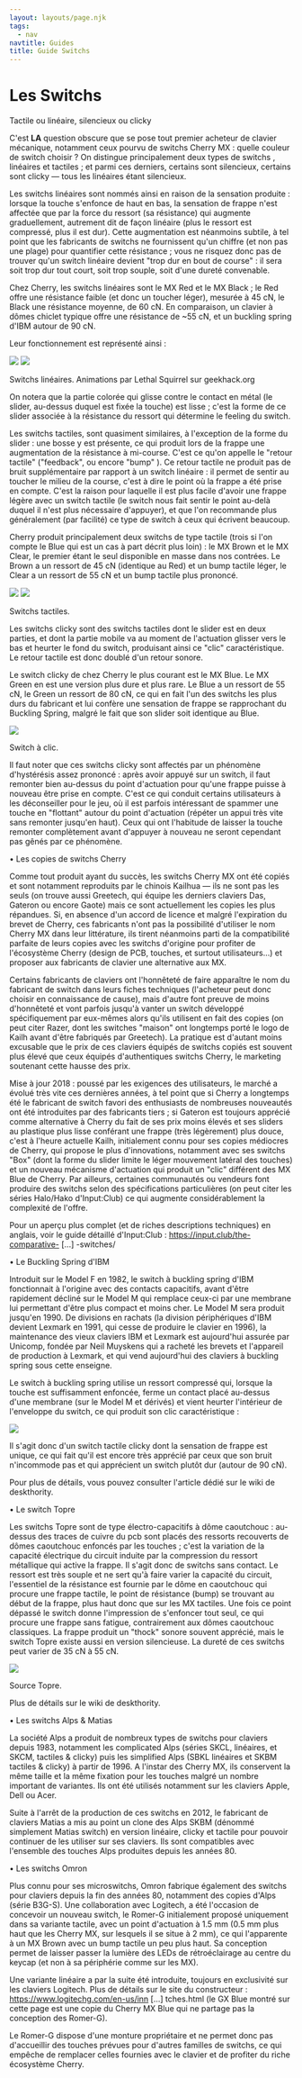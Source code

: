 ```yaml
---
layout: layouts/page.njk
tags:
  - nav
navtitle: Guides
title: Guide Switchs
---
```


# Les Switchs

Tactile ou linéaire, silencieux ou clicky

C'est **LA** question obscure que se pose tout premier acheteur de clavier mécanique, notamment ceux pourvu de switchs Cherry MX : quelle couleur de switch choisir ? On distingue principalement deux types de switchs , linéaires et tactiles ; et parmi ces derniers, certains sont silencieux, certains sont clicky — tous les linéaires étant silencieux.

Les switchs linéaires sont nommés ainsi en raison de la sensation produite : lorsque la touche s'enfonce de haut en bas, la sensation de frappe n'est affectée que par la force du ressort (sa résistance) qui augmente graduellement, autrement dit de façon linéaire (plus le ressort est compressé, plus il est dur). Cette augmentation est néanmoins subtile, à tel point que les fabricants de switchs ne fournissent qu'un chiffre (et non pas une plage) pour quantifier cette résistance ; vous ne risquez donc pas de trouver qu'un switch linéaire devient "trop dur en bout de course" : il sera soit trop dur tout court, soit trop souple, soit d'une dureté convenable.

Chez Cherry, les switchs linéaires sont le MX Red et le MX Black ; le Red offre une résistance faible (et donc un toucher léger), mesurée à 45 cN, le Black une résistance moyenne, de 60 cN. En comparaison, un clavier à dômes chiclet typique offre une résistance de ~55 cN, et un buckling spring d'IBM autour de 90 cN.

Leur fonctionnement est représenté ainsi :

![](https://reho.st/gif/78509f92dba513a35515b0aad9d2f12676198c51.gif) ![](https://reho.st/gif/005cbd383c2fac8aaf5282c4c0cca7688284b0fe.gif)

Switchs linéaires. Animations par Lethal Squirrel sur geekhack.org

On notera que la partie colorée qui glisse contre le contact en métal (le slider, au-dessus duquel est fixée la touche) est lisse ; c'est la forme de ce slider associée à la résistance du ressort qui détermine le feeling du switch.

Les switchs tactiles, sont quasiment similaires, à l'exception de la forme du slider : une bosse y est présente, ce qui produit lors de la frappe une augmentation de la résistance à mi-course. C'est ce qu'on appelle le "retour tactile" ("feedback", ou encore "bump" ). Ce retour tactile ne produit pas de bruit supplémentaire par rapport à un switch linéaire : il permet de sentir au toucher le milieu de la course, c'est à dire le point où la frappe a été prise en compte. C'est la raison pour laquelle il est plus facile d'avoir une frappe légère avec un switch tactile (le switch nous fait sentir le point au-delà duquel il n'est plus nécessaire d'appuyer), et que l'on recommande plus généralement (par facilité) ce type de switch à ceux qui écrivent beaucoup.

Cherry produit principalement deux switchs de type tactile (trois si l'on compte le Blue qui est un cas à part décrit plus loin) : le MX Brown et le MX Clear, le premier étant le seul disponible en masse dans nos contrées. Le Brown a un ressort de 45 cN (identique au Red) et un bump tactile léger, le Clear a un ressort de 55 cN et un bump tactile plus prononcé.

![](https://reho.st/gif/7d554e0f3c1be56e26178235816b05513bf96509.gif) ![](https://reho.st/gif/2129d692bd8a61d6597299a76ac4e449f937cd23.gif)

Switchs tactiles.

Les switchs clicky sont des switchs tactiles dont le slider est en deux parties, et dont la partie mobile va au moment de l'actuation glisser vers le bas et heurter le fond du switch, produisant ainsi ce "clic" caractéristique. Le retour tactile est donc doublé d'un retour sonore.

Le switch clicky de chez Cherry le plus courant est le MX Blue. Le MX Green en est une version plus dure et plus rare. Le Blue a un ressort de 55 cN, le Green un ressort de 80 cN, ce qui en fait l'un des switchs les plus durs du fabricant et lui confère une sensation de frappe se rapprochant du Buckling Spring, malgré le fait que son slider soit identique au Blue.

![](https://reho.st/gif/caf462de5cf45867a438973455053c72dda3310d.gif)

Switch à clic.

Il faut noter que ces switchs clicky sont affectés par un phénomène d'hystérésis assez prononcé : après avoir appuyé sur un switch, il faut remonter bien au-dessus du point d'actuation pour qu'une frappe puisse à nouveau être prise en compte. C'est ce qui conduit certains utilisateurs à les déconseiller pour le jeu, où il est parfois intéressant de spammer une touche en "flottant" autour du point d'actuation (répéter un appui très vite sans remonter jusqu'en haut). Ceux qui ont l'habitude de laisser la touche remonter complètement avant d'appuyer à nouveau ne seront cependant pas gênés par ce phénomène.

• Les copies de switchs Cherry

Comme tout produit ayant du succès, les switchs Cherry MX ont été copiés et sont notamment reproduits par le chinois Kailhua — ils ne sont pas les seuls (on trouve aussi Greetech, qui équipe les derniers claviers Das, Gateron ou encore Gaote) mais ce sont actuellement les copies les plus répandues. Si, en absence d'un accord de licence et malgré l'expiration du brevet de Cherry, ces fabricants n'ont pas la possibilité d'utiliser le nom Cherry MX dans leur littérature, ils tirent néanmoins parti de la compatibilité parfaite de leurs copies avec les switchs d'origine pour profiter de l'écosystème Cherry (design de PCB, touches, et surtout utilisateurs...) et proposer aux fabricants de clavier une alternative aux MX.

Certains fabricants de claviers ont l'honnêteté de faire apparaître le nom du fabricant de switch dans leurs fiches techniques (l'acheteur peut donc choisir en connaissance de cause), mais d'autre font preuve de moins d'honnêteté et vont parfois jusqu'à vanter un switch développé spécifiquement par eux-mêmes alors qu'ils utilisent en fait des copies (on peut citer Razer, dont les switches "maison" ont longtemps porté le logo de Kailh avant d'être fabriqués par Greetech). La pratique est d'autant moins excusable que le prix de ces claviers équipés de switchs copiés est souvent plus élevé que ceux équipés d'authentiques switchs Cherry, le marketing soutenant cette hausse des prix.

Mise à jour 2018 : poussé par les exigences des utilisateurs, le marché a évolué très vite ces dernières années, à tel point que si Cherry a longtemps été le fabricant de switch favori des enthusiasts de nombreuses nouveautés ont été introduites par des fabricants tiers ; si Gateron est toujours apprécié comme alternative à Cherry du fait de ses prix moins élevés et ses sliders au plastique plus lisse conférant une frappe (très légèrement) plus douce, c'est à l'heure actuelle Kailh, initialement connu pour ses copies médiocres de Cherry, qui propose le plus d'innovations, notamment avec ses switchs "Box" (dont la forme du slider limite le léger mouvement latéral des touches) et un nouveau mécanisme d'actuation qui produit un "clic" différent des MX Blue de Cherry. Par ailleurs, certaines communautés ou vendeurs font produire des switchs selon des spécifications particulières (on peut citer les séries Halo/Hako d'Input:Club) ce qui augmente considérablement la complexité de l'offre.

Pour un aperçu plus complet (et de riches descriptions techniques) en anglais, voir le guide détaillé d'Input:Club : https://input.club/the-comparative- [...] -switches/

• Le Buckling Spring d'IBM

Introduit sur le Model F en 1982, le switch à buckling spring d'IBM fonctionnait à l'origine avec des contacts capacitifs, avant d'être rapidement décliné sur le Model M qui remplace ceux-ci par une membrane lui permettant d'être plus compact et moins cher. Le Model M sera produit jusqu'en 1990. De divisions en rachats (la division périphériques d'IBM devient Lexmark en 1991, qui cesse de produire le clavier en 1996), la maintenance des vieux claviers IBM et Lexmark est aujourd'hui assurée par Unicomp, fondée par Neil Muyskens qui a racheté les brevets et l'appareil de production à Lexmark, et qui vend aujourd'hui des claviers à buckling spring sous cette enseigne.

Le switch à buckling spring utilise un ressort compressé qui, lorsque la touche est suffisamment enfoncée, ferme un contact placé au-dessus d'une membrane (sur le Model M et dérivés) et vient heurter l'intérieur de l'enveloppe du switch, ce qui produit son clic caractéristique :

![](http://reho.st/gif/92371aefe6c28f89aa5a7bcf8a51cf0273f5e600.gif)

Il s'agit donc d'un switch tactile clicky dont la sensation de frappe est unique, ce qui fait qu'il est encore très apprécié par ceux que son bruit n'incommode pas et qui apprécient un switch plutôt dur (autour de 90 cN).

Pour plus de détails, vous pouvez consulter l'article dédié sur le wiki de deskthority.

• Le switch Topre

Les switchs Topre sont de type électro-capacitifs à dôme caoutchouc : au-dessus des traces de cuivre du pcb sont placés des ressorts recouverts de dômes caoutchouc enfoncés par les touches ; c'est la variation de la capacité électrique du circuit induite par la compression du ressort métallique qui active la frappe. Il s'agit donc de switchs sans contact. Le ressort est très souple et ne sert qu'à faire varier la capacité du circuit, l'essentiel de la résistance est fournie par le dôme en caoutchouc qui procure une frappe tactile, le point de résistance (bump) se trouvant au début de la frappe, plus haut donc que sur les MX tactiles. Une fois ce point dépassé le switch donne l'impression de s'enfoncer tout seul, ce qui procure une frappe sans fatigue, contrairement aux dômes caoutchouc classiques. La frappe produit un "thock" sonore souvent apprécié, mais le switch Topre existe aussi en version silencieuse. La dureté de ces switchs peut varier de 35 cN à 55 cN.

![](http://reho.st/gif/1ca9d071692c90f63a3ecb0f4a8cf339d20b9fa9.gif)

Source Topre.

Plus de détails sur le wiki de deskthority.

• Les switchs Alps & Matias

La société Alps a produit de nombreux types de switchs pour claviers depuis 1983, notamment les complicated Alps (séries SKCL, linéaires, et SKCM, tactiles & clicky) puis les simplified Alps (SBKL linéaires et SKBM tactiles & clicky) à partir de 1996. A l'instar des Cherry MX, ils conservent la même taille et la même fixation pour les touches malgré un nombre important de variantes. Ils ont été utilisés notamment sur les claviers Apple, Dell ou Acer.

Suite à l'arrêt de la production de ces switchs en 2012, le fabricant de claviers Matias a mis au point un clone des Alps SKBM (dénommé simplement Matias switch) en version linéaire, clicky et tactile pour pouvoir continuer de les utiliser sur ses claviers. Ils sont compatibles avec l'ensemble des touches Alps produites depuis les années 80.

• Les switchs Omron

Plus connu pour ses microswitchs, Omron fabrique également des switchs pour claviers depuis la fin des années 80, notamment des copies d'Alps (série B3G-S). Une collaboration avec Logitech, a été l'occasion de concevoir un nouveau switch, le Romer-G initialement proposé uniquement dans sa variante tactile, avec un point d'actuation à 1.5 mm (0.5 mm plus haut que les Cherry MX, sur lesquels il se situe à 2 mm), ce qui l'apparente à un MX Brown avec un bump tactile un peu plus haut. Sa conception permet de laisser passer la lumière des LEDs de rétroéclairage au centre du keycap (et non à sa périphérie comme sur les MX).

Une variante linéaire a par la suite été introduite, toujours en exclusivité sur les claviers Logitech. Plus de détails sur le site du constructeur : https://www.logitechg.com/en-us/inn [...] tches.html (le GX Blue montré sur cette page est une copie du Cherry MX Blue qui ne partage pas la conception des Romer-G).

Le Romer-G dispose d'une monture propriétaire et ne permet donc pas d'accueillir des touches prévues pour d'autres familles de switchs, ce qui empêche de remplacer celles fournies avec le clavier et de profiter du riche écosystème Cherry.
